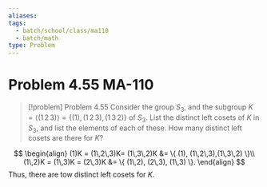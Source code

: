 ```yaml
---
aliases: 
tags:
  - batch/school/class/ma110
  - batch/math
type: Problem
---
```

# Problem 4.55 MA-110

> [!problem] Problem 4.55
> Consider the group $S_{3}$, and the subgroup $K=\langle (1\,2\,3)\rangle=\{ (1), (1\,2\,3),(1\,3\,2) \}$ of $S_{3}$. List the distinct left cosets of $K$ in $S_{3}$, and list the elements of each of these. How many distinct left cosets are there for $K$?

$$
\begin{align}
(1)K = (1\,2\,3)K= (1\,3\,2)K &= \{ (1), (1\,2\,3),(1\,3\,2) \}\\
(1\,2)K = (1\,3)K = (2\,3)K &= \{ (1\,2), (2\,3), (1\,3) \}.
\end{align}
$$
Thus, there are tow distinct left cosets for $K$. 
